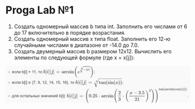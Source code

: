 # Proga Lab №1

1. Создать одномерный массив b типа int. Заполнить его числами от 6 до 17 включительно в порядке возрастания.
2. Создать одномерный массив x типа float. Заполнить его 12-ю случайными числами в диапазоне от -14.0 до 7.0.
3. Создать двумерный массив b размером 12x12. Вычислить его элементы по следующей формуле (где x = x[j]):

  ![alt text](img.png)
